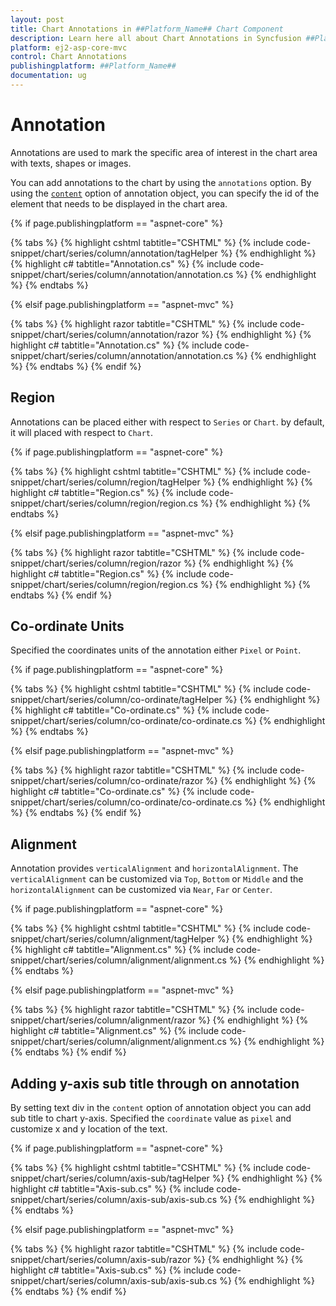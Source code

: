 ```yaml
---
layout: post
title: Chart Annotations in ##Platform_Name## Chart Component
description: Learn here all about Chart Annotations in Syncfusion ##Platform_Name## Chart component of Syncfusion Essential JS 2 and more.
platform: ej2-asp-core-mvc
control: Chart Annotations
publishingplatform: ##Platform_Name##
documentation: ug
---
```



# Annotation

Annotations are used to mark the specific area of interest in the chart area with texts, shapes or images.

<!-- markdownlint-disable MD033 -->

You can add annotations to the chart by using the <code>annotations</code> option. By using the
[`content`](https://help.syncfusion.com/cr/aspnetcore-js2/Syncfusion.EJ2.Charts.ChartAnnotation.html#Syncfusion_EJ2_Charts_ChartAnnotation_Content) option of annotation object, you can specify
the id of the element that needs to be displayed in the chart area.

{% if page.publishingplatform == "aspnet-core" %}

{% tabs %}
{% highlight cshtml tabtitle="CSHTML" %}
{% include code-snippet/chart/series/column/annotation/tagHelper %}
{% endhighlight %}
{% highlight c# tabtitle="Annotation.cs" %}
{% include code-snippet/chart/series/column/annotation/annotation.cs %}
{% endhighlight %}
{% endtabs %}

{% elsif page.publishingplatform == "aspnet-mvc" %}

{% tabs %}
{% highlight razor tabtitle="CSHTML" %}
{% include code-snippet/chart/series/column/annotation/razor %}
{% endhighlight %}
{% highlight c# tabtitle="Annotation.cs" %}
{% include code-snippet/chart/series/column/annotation/annotation.cs %}
{% endhighlight %}
{% endtabs %}
{% endif %}



## Region

Annotations can be placed either with respect to `Series` or `Chart`. by default, it will placed with respect
to `Chart`.

{% if page.publishingplatform == "aspnet-core" %}

{% tabs %}
{% highlight cshtml tabtitle="CSHTML" %}
{% include code-snippet/chart/series/column/region/tagHelper %}
{% endhighlight %}
{% highlight c# tabtitle="Region.cs" %}
{% include code-snippet/chart/series/column/region/region.cs %}
{% endhighlight %}
{% endtabs %}

{% elsif page.publishingplatform == "aspnet-mvc" %}

{% tabs %}
{% highlight razor tabtitle="CSHTML" %}
{% include code-snippet/chart/series/column/region/razor %}
{% endhighlight %}
{% highlight c# tabtitle="Region.cs" %}
{% include code-snippet/chart/series/column/region/region.cs %}
{% endhighlight %}
{% endtabs %}
{% endif %}



## Co-ordinate Units

Specified the coordinates units of the annotation either `Pixel` or `Point`.

{% if page.publishingplatform == "aspnet-core" %}

{% tabs %}
{% highlight cshtml tabtitle="CSHTML" %}
{% include code-snippet/chart/series/column/co-ordinate/tagHelper %}
{% endhighlight %}
{% highlight c# tabtitle="Co-ordinate.cs" %}
{% include code-snippet/chart/series/column/co-ordinate/co-ordinate.cs %}
{% endhighlight %}
{% endtabs %}

{% elsif page.publishingplatform == "aspnet-mvc" %}

{% tabs %}
{% highlight razor tabtitle="CSHTML" %}
{% include code-snippet/chart/series/column/co-ordinate/razor %}
{% endhighlight %}
{% highlight c# tabtitle="Co-ordinate.cs" %}
{% include code-snippet/chart/series/column/co-ordinate/co-ordinate.cs %}
{% endhighlight %}
{% endtabs %}
{% endif %}



## Alignment

Annotation provides `verticalAlignment` and `horizontalAlignment`. The `verticalAlignment` can be customized
via `Top`, `Bottom` or `Middle` and the `horizontalAlignment` can be customized via `Near`, `Far` or `Center`.

{% if page.publishingplatform == "aspnet-core" %}

{% tabs %}
{% highlight cshtml tabtitle="CSHTML" %}
{% include code-snippet/chart/series/column/alignment/tagHelper %}
{% endhighlight %}
{% highlight c# tabtitle="Alignment.cs" %}
{% include code-snippet/chart/series/column/alignment/alignment.cs %}
{% endhighlight %}
{% endtabs %}

{% elsif page.publishingplatform == "aspnet-mvc" %}

{% tabs %}
{% highlight razor tabtitle="CSHTML" %}
{% include code-snippet/chart/series/column/alignment/razor %}
{% endhighlight %}
{% highlight c# tabtitle="Alignment.cs" %}
{% include code-snippet/chart/series/column/alignment/alignment.cs %}
{% endhighlight %}
{% endtabs %}
{% endif %}



## Adding y-axis sub title through on annotation

By setting text div in the `content` option of annotation object you can add sub title to chart y-axis. Specified the
`coordinate` value as `pixel` and customize x and y location of the text.

{% if page.publishingplatform == "aspnet-core" %}

{% tabs %}
{% highlight cshtml tabtitle="CSHTML" %}
{% include code-snippet/chart/series/column/axis-sub/tagHelper %}
{% endhighlight %}
{% highlight c# tabtitle="Axis-sub.cs" %}
{% include code-snippet/chart/series/column/axis-sub/axis-sub.cs %}
{% endhighlight %}
{% endtabs %}

{% elsif page.publishingplatform == "aspnet-mvc" %}

{% tabs %}
{% highlight razor tabtitle="CSHTML" %}
{% include code-snippet/chart/series/column/axis-sub/razor %}
{% endhighlight %}
{% highlight c# tabtitle="Axis-sub.cs" %}
{% include code-snippet/chart/series/column/axis-sub/axis-sub.cs %}
{% endhighlight %}
{% endtabs %}
{% endif %}

